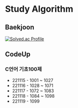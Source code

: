# Study Algorithm
## Baekjoon
[![Solved.ac Profile](http://mazassumnida.wtf/api/v2/generate_badge?boj=kdi2514)](https://solved.ac/kdi2514/)
## CodeUp
### C언어 기초100제
- 221115 - 1001 ~ 1027
- 221116 - 1028 ~ 1071 
- 221117 - 1072 ~ 1083
- 221118 - 1084 ~ 1098
- 221119 - 1099
